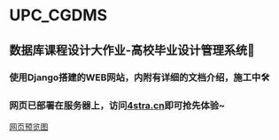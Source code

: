 # UPC_CGDMS
## 数据库课程设计大作业-高校毕业设计管理系统🤗
### 使用Django搭建的WEB网站，内附有详细的文档介绍，施工中🛠️
### 网页已部署在服务器上，访问[4stra.cn](www.4stra.cn)即可抢先体验~
[网页预览图](https://github.com/TochusC/UPC_CGDMS/blob/main/preview.png)
